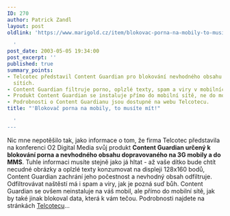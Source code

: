 ```yaml
---
ID: 270
author: Patrick Zandl
layout: post
oldlink: 'https://www.marigold.cz/item/blokovac-porna-na-mobily-to-musite-mit

  '
post_date: 2003-05-05 19:34:00
post_excerpt: ''
published: true
summary_points:
- Telcotec představil Content Guardian pro blokování nevhodného obsahu v mobilních
  sítích.
- Content Guardian filtruje porno, oplzlé texty, spam a viry v mobilních datech.
- Produkt Content Guardian se instaluje přímo do mobilní sítě, ne do mobilu.
- Podrobnosti o Content Guardianu jsou dostupné na webu Telcotecu.
title: "'Blokovač porna na mobily, to musíte mít!"

  '
---
```


<p>
Nic mne nepotěšilo tak, jako informace o tom, že firma Telcotec představila na konferenci O2 Digital Media svůj produkt <STRONG>Content Guardian určený k blokování porna a nevhodného obsahu dopravovaného na 3G mobily a do MMS</STRONG>. Tuhle informaci musíte stejně jako já hltat - až vaše dítko bude chtít necudné obrázky a oplzlé texty konzumovat na displeji 128x160 bodů, Content Guardian zachrání jeho počestnost a nevhodný obsah odfiltruje. Odfiltrovávat naštěstí má i spam a viry, jak je pozná suď bůh. Content Guardian se ovšem neinstaluje na váš mobil, ale přímo do mobilní sítě, jak by také jinak blokoval data, která k vám tečou. Podrobnosti najdete na stránkách <A href="http://www.telcotec.com/products.html" target=_blank>Telcotecu</A>...</p>

<p>
&#160;</p>

<p>
&#160;</p>

<p>
&#160;</p>
